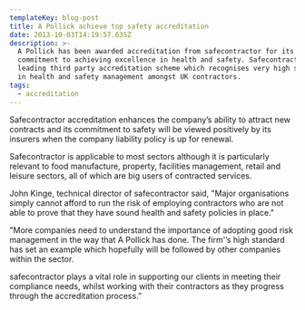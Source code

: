```yaml
---
templateKey: blog-post
title: A Pollick achieve top safety accreditation
date: 2013-10-03T14:19:57.635Z
description: >-
  A Pollick has been awarded accreditation from safecontractor for its
  commitment to achieving excellence in health and safety. Safecontractor is a
  leading third party accreditation scheme which recognises very high standards
  in health and safety management amongst UK contractors.
tags:
  - accreditation
---
```

Safecontractor accreditation enhances the company’s ability to attract new contracts and its commitment to safety will be viewed positively by its insurers when the company liability policy is up for renewal.

Safecontractor is applicable to most sectors although it is particularly relevant to food manufacture, property, facilities management, retail and leisure sectors, all of which are big users of contracted services.

John Kinge, technical director of safecontractor said, "Major organisations simply cannot afford to run the risk of employing contractors who are not able to prove that they have sound health and safety policies in place."

"More companies need to understand the importance of adopting good risk management in the way that A Pollick has done. The firm'’s high standard has set an example which hopefully will be followed by other companies within the sector.

safecontractor plays a vital role in supporting our clients in meeting their compliance needs, whilst working with their contractors as they progress through the accreditation process.”

